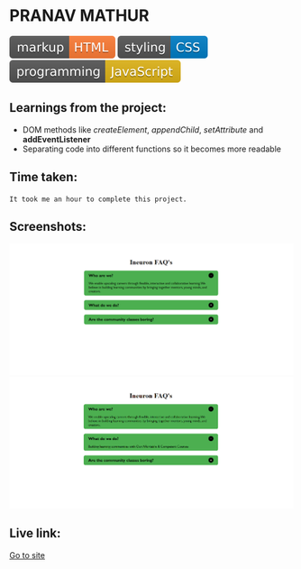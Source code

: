 # PRANAV MATHUR

![markup language](./Image/markup-HTML-orange.svg)
![style sheet language](./Image/styling-CSS-blue.svg)
![programming language](./Image/programming-JavaScript-yellow.svg)

## Learnings from the project:

- DOM methods like _createElement_, _appendChild_, _setAttribute_ and **addEventListener**
- Separating code into different functions so it becomes more readable

## Time taken:

    It took me an hour to complete this project.

## Screenshots:

![screencapture](./Image/ss2.png)
![screencapture](./Image/ss3.png)

## Live link:

[Go to site](https://01-accordian.netlify.app/)
